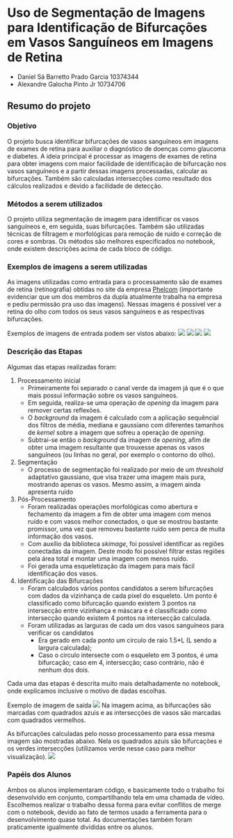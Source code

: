 # Uso de Segmentação de Imagens para Identificação de Bifurcações em Vasos Sanguíneos em Imagens de Retina

* Daniel Sá Barretto Prado Garcia 10374344
* Alexandre Galocha Pinto Jr 10734706

## Resumo do projeto
### Objetivo
O projeto busca identificar bifurcações de vasos sanguíneos em imagens de exames 
de retina para auxiliar o diagnóstico de doenças como glaucoma e diabetes. A
ideia principal é processar as imagens de exames de retina para obter imagens
com maior facilidade de identificação de bifurcação nos vasos sanguíneos e a 
partir dessas imagens processadas, calcular as bifurcações. Também são calculadas
intersecções como resultado dos cálculos realizados e devido a facilidade de detecção.

### Métodos a serem utilizados
O projeto utiliza segmentação de imagem para identificar os vasos sanguíneos e, em seguida, suas bifurcações. Também são utilizadas técnicas de filtragem e morfológicas para remoção de ruído e correção de cores e sombras. 
Os métodos são melhores especificados no notebook, onde existem descrições acima de cada bloco de código.

### Exemplos de imagens a serem utilizadas
As imagens utilizadas como entrada para o processamento são de exames de retina
(retinografia) obtidas no site da empresa [Phelcom](https://phelcom.com) 
(importante evidenciar que um dos membros da dupla atualmente trabalha na 
empresa e pediu permissão pra uso das imagens). Nessas imagens é possível ver a 
retina do olho com todos os seus vasos sanguíneos e as respectivas bifurcações. 

Exemplos de imagens de entrada podem ser vistos abaixo:
![](./images/1.jpg)
![](./images/2.jpg)
![](./images/3.jpg)
![](./images/4.jpg)

### Descrição das Etapas
Algumas das etapas realizadas foram:
1. Processamento inicial
    * Primeiramente foi separado o canal verde da imagem já que é o que mais possui informação sobre os vasos sanguíneos.
    * Em seguida, realiza-se uma operação de *opening* da imagem para remover certas reflexões.
    * O *background* da imagem é calculado com a aplicação sequêncial dos filtros de média, mediana e gaussiano com diferentes tamanhos de *kernel* sobre a imagem que sofreu a operação de *opening*.
    * Subtrai-se então o *background* da imagem de *opening*, afim de obter uma imagem resultante que trouxesse apenas os vasos sanguíneos (ou linhas no geral, por exemplo o contorno do olho). 
2. Segmentação
    * O processo de segmentação foi realizado por meio de um *threshold* adaptativo gaussiano, que visa trazer uma imagem mais pura, mostrando apenas os vasos. Mesmo assim, a imagem ainda apresenta ruído
3. Pós-Processamento
    * Foram realizadas operações morfológicas como abertura e fechamento da imagem a fim de obter uma imagem com menos ruído e com vasos melhor conectados, o que se mostrou bastante promissor, uma vez que removeu bastante ruído sem perca de muita informação dos vasos.
    * Com auxílio da biblioteca *skimage*, foi possível identificar as regiões conectadas da imagem. Deste modo foi possível filtrar estas regiões pela área total e montar uma imagem com menos ruído. 
    * Foi gerada uma esqueletização da imagem para mais fácil identificação dos vasos.
4. Identificação das Bifurcações
    * Foram calculados vários pontos candidatos a serem bifurcações com dados da vizinhança de cada pixel do esqueleto. Um ponto é classificado como bifurcação quando existem 3 pontos na intersecção entre vizinhança e máscara e é classificado como intersecção quando existem 4 pontos na intersecção calculada.
    * Foram utilizadas as larguras de cada um dos vasos sanguíneos para verificar os candidatos
        * Era gerado em cada ponto um circulo de raio 1.5*L (L sendo a largura calculada);
        * Caso o circulo intersecte com o esqueleto em 3 pontos, é uma bifurcação; caso em 4, intersecção; caso contrário, não é nenhum dos dois.

Cada uma das etapas é descrita muito mais detalhadamente no notebook, onde explicamos inclusive o motivo de dadas escolhas.

Exemplo de imagem de saída
![](images/2_expected.jpg)
Na imagem acima, as bifurcações são marcadas com quadrados azuis e as intersecções de vasos são marcadas com quadrados vermelhos.

As bifurcações calculadas pelo nosso processamento para essa mesma imagem são mostradas abaixo. Nela os quadrados azuis são bifurcações e os verdes intersecções (utilizamos verde nesse caso para melhor visualização).
![](images/2_calculated.jpg)

### Papéis dos Alunos
Ambos os alunos implementaram código, e basicamente todo o trabalho foi desenvolvido em conjunto, compartilhando tela em uma chamada de vídeo. Escolhemos realizar o trabalho dessa forma para evitar conflitos de merge com o notebook, devido ao fato de termos usado a ferramenta para o desenvolvimento quase total. As documentações também foram praticamente igualmente divididas entre os alunos.

